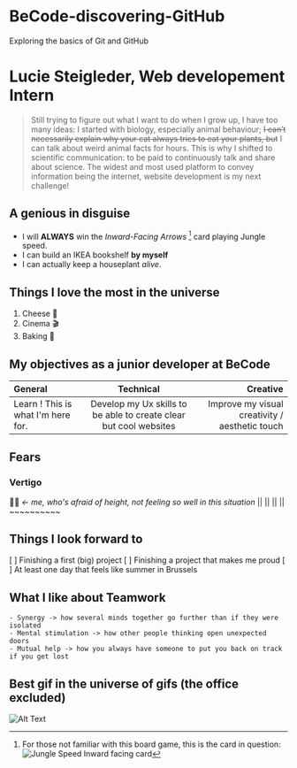 # BeCode-discovering-GitHub
Exploring the basics of Git and GitHub

# Lucie Steigleder, Web developement Intern

> Still trying to figure out what I want to do when I grow up, I have too many ideas: I started with biology, especially animal behaviour; ~~I can’t necessarily explain why your cat always tries to eat your plants, but~~ I can talk about weird animal facts for hours.  This is why I shifted to scientific communication: to be paid to continuously talk and share about science. The widest and most used platform to convey information being the internet, website development is my next challenge!



## A genious in disguise

* I will **ALWAYS** win the *Inward-Facing Arrows* [^1] card playing Jungle speed. 
* I can build an IKEA bookshelf **by myself**
* I can actually keep a houseplant *alive*.

## Things I love the most in the universe
1. Cheese 🧀
2. Cinema 🎬
3. Baking 🍰

## My objectives as a junior developer at BeCode

General | Technical | Creative
:---|:---:|---:
|Learn ! This is what I'm here for.| Develop my Ux skills to be able to create clear but cool websites | Improve my visual creativity / aesthetic touch



## Fears

### Vertigo

 🙋‍♀️ *<- me, who's afraid of height, not feeling so well in this situation*
||
||
||
|| ~~~~~~~~~~

## Things I look forward to
[ ] Finishing a first (big) project
[ ] Finishing a project that makes me proud
[ ] At least one day that feels like summer in Brussels


## What I like about Teamwork
~~~
- Synergy -> how several minds together go further than if they were isolated
- Mental stimulation -> how other people thinking open unexpected doors
- Mutual help -> how you always have someone to put you back on track if you get lost
~~~
 
## Best gif in the universe of gifs (the office excluded)

![Alt Text](https://media.giphy.com/media/VABbCpX94WCfS/giphy.gif)

[^1]: For those not familiar with this board game, this is the card in question: 
![Jungle Speed Inward facing card](https://www.ultraboardgames.com/jungle-speed/gfx/game5.jpg)
